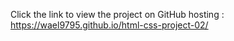 Click the link to view the project on GitHub hosting : https://wael9795.github.io/html-css-project-02/
